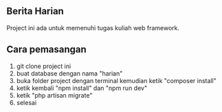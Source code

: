 ## Berita Harian
Project ini ada untuk memenuhi tugas kuliah web framework.

## Cara pemasangan
1. git clone project ini
2. buat database dengan nama "harian"
3. buka folder project dengan terminal kemudian ketik "composer install"
4. ketik kembali "npm install" dan "npm run dev"
5. ketik "php artisan migrate"
6. selesai